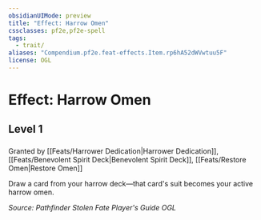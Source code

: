 ```yaml
---
obsidianUIMode: preview
title: "Effect: Harrow Omen"
cssclasses: pf2e,pf2e-spell
tags:
  - trait/
aliases: "Compendium.pf2e.feat-effects.Item.rp6hA52dWVwtuu5F"
license: OGL
---
```

# Effect: Harrow Omen
## Level 1
### 






Granted by [[Feats/Harrower Dedication|Harrower Dedication]], [[Feats/Benevolent Spirit Deck|Benevolent Spirit Deck]], [[Feats/Restore Omen|Restore Omen]]

Draw a card from your harrow deck—that card's suit becomes your active harrow omen.

*Source: Pathfinder Stolen Fate Player's Guide*
*OGL*